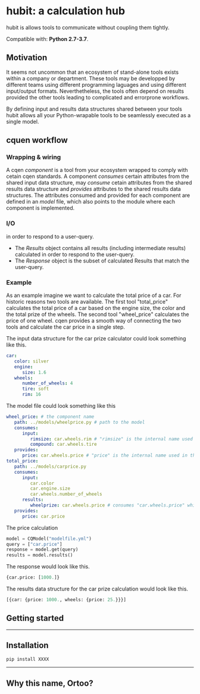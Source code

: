 ﻿# hubit: a calculation hub  

hubit is allows tools to communicate without coupling them tightly.

Compatible with: __Python 2.7-3.7__.

## Motivation
It seems not uncommon that an ecosystem of stand-alone tools exists within a company or department. These tools may be developped by  different teams using different programming laguages and using different input/output formats. Neverthetheless, the tools often depend on results provided the other tools leading to complicated and errorprone workflows.

By defining input and results data structures shared between your tools hubit allows all your Python-wrapable tools to be seamlessly executed as a single model.

## cquen workflow

### Wrapping & wiring
A cqen _component_ is a tool from your ecosystem wrapped to comply with cetain cqen standards. A component _consumes_ certain attributes from the shared input data structure, may _consume_ cetain attributes from the shared results data structure and _provides_ attributes to the shared results data structures. The attributes consumed and provided for each component are defined in an _model_ file, which also points to the module where each component is implemented.

### I/O
in order to respond to a user-query.
- The _Results_ object contains all results (including intermediate results) calculated in order to respond to the user-query.
- The _Response_ object is the subset of calculated Results that match the user-query.


### Example
As an example imagine we want to calculate the total price of a car. For historic reasons two tools are available. The first tool "total_price" calculates the total price of a car based on the engine size, the color and the total prize of the wheels. The second tool "wheel_price" calculates the price of one wheel. cqen provides a smooth way of connecting the two tools and calculate the car price in a single step.

The input data structure for the car prize calculator could look something like this.

```yml
car:
   color: silver
   engine:
      size: 1.6
   wheels:
      number_of_wheels: 4
      tire: soft
      rim: 16
```


The model file could look something like this 

```yml
wheel_price: # the component name
   path: ../models/wheelprice.py # path to the model
   consumes:
      input:
         rimsize: car.wheels.rim # "rimsize" is the internal name used in the component "car.wheels.rim" is a path in the input data structure
         compound: car.wheels.tire
   provides:
      price: car.wheels.price # "price" is the internal name used in the component "car.wheels.price" is a path in the results data structure
total_price: 
   path: ../models/carprice.py 
   consumes:
      input: 
         car.color
         car.engine.size
         car.wheels.number_of_wheels
      results:
         wheelprize: car.wheels.price # consumes "car.wheels.price" which is provided by the "wheel_price" component
   provides:
      price: car.price
```
The price calculation 

```python
model = CQModel("modelfile.yml")
query = ["car.price"]
response = model.get(query)
results = model.results()
```

The response would look like this.

```python
{car.price: [1000.]}
```

The results data structure for the car prize calculation would look like this.

```python
[{car: {price: 1000., wheels: {price: 25.}}}]
```




## Getting started



------------------


## Installation

```sh
pip install XXXX
```

------------------
## Why this name, Ortoo?



